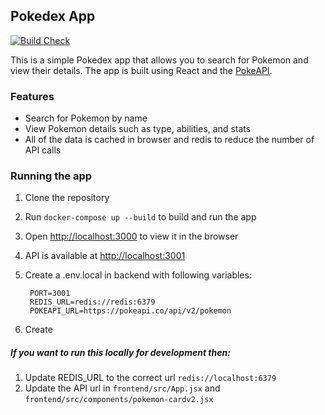 

## Pokedex App

[![Build Check](https://github.com/kuldeepaher01/pokedex/actions/workflows/ci-cd.yml/badge.svg)](https://github.com/kuldeepaher01/pokedex/actions/workflows/ci-cd.yml)

This is a simple Pokedex app that allows you to search for Pokemon and view their details. The app is built using React and the [PokeAPI](https://pokeapi/).

### Features
- Search for Pokemon by name
- View Pokemon details such as type, abilities, and stats
- All of the data is cached in browser and redis to reduce the number of API calls


### Running the app
1. Clone the repository
2. Run `docker-compose up --build` to build and run the app
3. Open [http://localhost:3000](http://localhost:3000) to view it in the browser
4. API is available at [http://localhost:3001](http://localhost:3001)
5. Create a .env.local in backend with following variables:
  

		PORT=3001
		REDIS_URL=redis://redis:6379
		POKEAPI_URL=https://pokeapi.co/api/v2/pokemon
6. Create 

##### If you want to run this locally for development then: 

 1. Update REDIS_URL to the correct url `redis://localhost:6379`
 2. Update the API url in `frontend/src/App.jsx` and `frontend/src/components/pokemon-cardv2.jsx`


